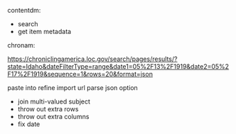 contentdm: 

- search
- get item metadata


chronam: 

https://chroniclingamerica.loc.gov/search/pages/results/?state=Idaho&dateFilterType=range&date1=05%2F13%2F1919&date2=05%2F17%2F1919&sequence=1&rows=20&format=json

paste into refine import url 
parse json option

- join multi-valued subject
- throw out extra rows
- throw out extra columns
- fix date

